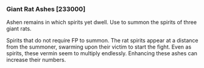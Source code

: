 ### Giant Rat Ashes [233000]

Ashen remains in which spirits yet dwell. Use to summon the spirits of three giant rats.

Spirits that do not require FP to summon. The rat spirits appear at a distance from the summoner, swarming upon their victim to start the fight. Even as spirits, these vermin seem to multiply endlessly. Enhancing these ashes can increase their numbers.